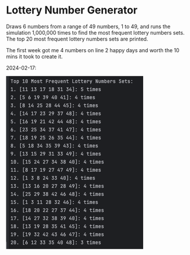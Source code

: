 # Lottery Number Generator

Draws 6 numbers from a range of 49 numbers, 1 to 49, and runs the simulation 1,000,000 times
to find the most frequent lottery numbers sets.
The top 20 most frequent lottery numbers sets are printed.

The first week got me 4 numbers on line 2 happy days and worth the 10 mins it took to create it.

2024-02-17:

![2024-02-17.png](results%2F2024-02-17.png)